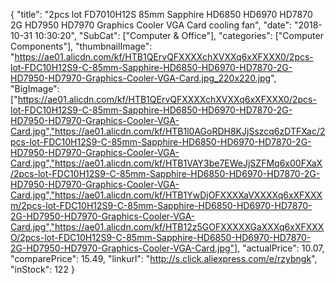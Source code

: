 {
	"title": "2pcs lot FD7010H12S 85mm Sapphire HD6850 HD6970 HD7870 2G HD7950 HD7970 Graphics Cooler VGA Card cooling fan",
	"date": "2018-10-31 10:30:20",
	"SubCat": ["Computer & Office"],
	"categories": ["Computer Components"],
	"thumbnailImage": "https://ae01.alicdn.com/kf/HTB1QErvQFXXXXchXVXXq6xXFXXX0/2pcs-lot-FDC10H12S9-C-85mm-Sapphire-HD6850-HD6970-HD7870-2G-HD7950-HD7970-Graphics-Cooler-VGA-Card.jpg_220x220.jpg",
	"BigImage": ["https://ae01.alicdn.com/kf/HTB1QErvQFXXXXchXVXXq6xXFXXX0/2pcs-lot-FDC10H12S9-C-85mm-Sapphire-HD6850-HD6970-HD7870-2G-HD7950-HD7970-Graphics-Cooler-VGA-Card.jpg","https://ae01.alicdn.com/kf/HTB1l0AGoRDH8KJjSszcq6zDTFXac/2pcs-lot-FDC10H12S9-C-85mm-Sapphire-HD6850-HD6970-HD7870-2G-HD7950-HD7970-Graphics-Cooler-VGA-Card.jpg","https://ae01.alicdn.com/kf/HTB1VAY3be7EWeJjSZFMq6x00FXaX/2pcs-lot-FDC10H12S9-C-85mm-Sapphire-HD6850-HD6970-HD7870-2G-HD7950-HD7970-Graphics-Cooler-VGA-Card.jpg","https://ae01.alicdn.com/kf/HTB1YwDjOFXXXXaVXXXXq6xXFXXXm/2pcs-lot-FDC10H12S9-C-85mm-Sapphire-HD6850-HD6970-HD7870-2G-HD7950-HD7970-Graphics-Cooler-VGA-Card.jpg","https://ae01.alicdn.com/kf/HTB12z5GOFXXXXXGaXXXq6xXFXXXO/2pcs-lot-FDC10H12S9-C-85mm-Sapphire-HD6850-HD6970-HD7870-2G-HD7950-HD7970-Graphics-Cooler-VGA-Card.jpg"],
	"actualPrice": 10.07,
	"comparePrice": 15.49,
	"linkurl": "http://s.click.aliexpress.com/e/rzybngk",
	"inStock": 122
}
